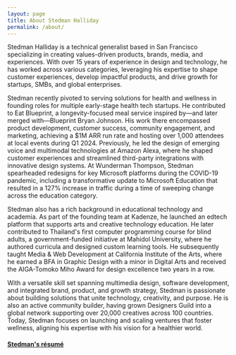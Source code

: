 ```yaml
---
layout: page
title: About Stedman Halliday
permalink: /about/
---
```


Stedman Halliday is a technical generalist based in San Francisco specializing in creating values-driven products, brands, media, and experiences. With over 15 years of experience in design and technology, he has worked across various categories, leveraging his expertise to shape customer experiences, develop impactful products, and drive growth for startups, SMBs, and global enterprises.

Stedman recently pivoted to serving solutions for health and wellness in founding roles for multiple early-stage health tech startups.  He contributed to Eat Blueprint, a longevity-focused meal service inspired by—and later merged with—Blueprint Bryan Johnson. His work there encompassed product development, customer success, community engagement, and marketing, achieving a $1M ARR run rate and hosting over 1,000 attendees at local events during Q1 2024. Previously, he led the design of emerging voice and multimodal technologies at Amazon Alexa, where he shaped customer experiences and streamlined third-party integrations with innovative design systems. At Wunderman Thompson, Stedman spearheaded redesigns for key Microsoft platforms during the COVID-19 pandemic, including a transformative update to Microsoft Education that resulted in a 127% increase in traffic during a time of sweeping change across the education category.

Stedman also has a rich background in educational technology and academia. As part of the founding team at Kadenze, he launched an edtech platform that supports arts and creative technology education. He later contributed to Thailand's first computer programming course for blind adults, a government-funded initiative at Mahidol University, where he authored curricula and designed custom learning tools. He subsequently taught Media & Web Development at California Institute of the Arts, where he earned a BFA in Graphic Design with a minor in Digital Arts and received the AIGA-Tomoko Miho Award for design excellence two years in a row.

With a versatile skill set spanning multimedia design, software development, and integrated brand, product, and growth strategy, Stedman is passionate about building solutions that unite technology, creativity, and purpose. He is also an active community builder, having grown Designers Guild into a global network supporting over 20,000 creatives across 100 countries. Today, Stedman focuses on launching and scaling ventures that foster wellness, aligning his expertise with his vision for a healthier world.

<h4><a href="/assets/stedman-halliday-resume.pdf" target="_blank">Stedman's résumé</a></h4>